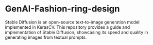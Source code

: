 # GenAI-Fashion-ring-design
Stable Diffusion is an open-source text-to-image generation model implemented in KerasCV. This repository provides a guide and implementation of Stable Diffusion, showcasing its speed and quality in generating images from textual prompts.
